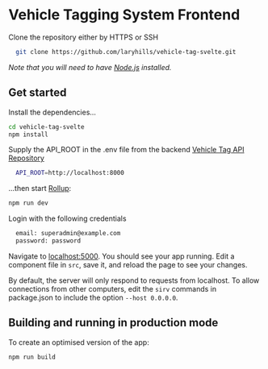 # Vehicle Tagging System Frontend

Clone the repository either by HTTPS or SSH

```bash
  git clone https://github.com/laryhills/vehicle-tag-svelte.git
```

_Note that you will need to have [Node.js](https://nodejs.org) installed._

## Get started

Install the dependencies...

```bash
cd vehicle-tag-svelte
npm install
```

Supply the API_ROOT in the .env file from the backend [Vehicle Tag API Repository](https://github.com/laryhills/vehicle-tag-api)

```bash
  API_ROOT=http://localhost:8000
```

...then start [Rollup](https://rollupjs.org):

```bash
npm run dev
```

Login with the following credentials

```bash
  email: superadmin@example.com
  password: password
```

Navigate to [localhost:5000](http://localhost:5000). You should see your app running. Edit a component file in `src`, save it, and reload the page to see your changes.

By default, the server will only respond to requests from localhost. To allow connections from other computers, edit the `sirv` commands in package.json to include the option `--host 0.0.0.0`.

## Building and running in production mode

To create an optimised version of the app:

```bash
npm run build
```
